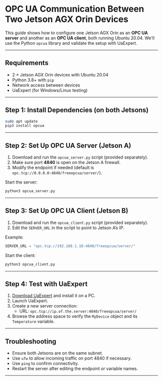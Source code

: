 # OPC UA Communication Between Two Jetson AGX Orin Devices

This guide shows how to configure one Jetson AGX Orin as an **OPC UA server** and another as an **OPC UA client**, both running Ubuntu 20.04. We'll use the Python `opcua` library and validate the setup with UaExpert.

---

## Requirements

- 2 × Jetson AGX Orin devices with Ubuntu 20.04
- Python 3.8+ with `pip`
- Network access between devices
- UaExpert (for Windows/Linux testing)

---

## Step 1: Install Dependencies (on both Jetsons)

```bash
sudo apt update
pip3 install opcua
```

---

## Step 2: Set Up OPC UA Server (Jetson A)

1. Download and run the `opcua_server.py` script (provided separately).
2. Make sure port **4840** is open on the Jetson A firewall.
3. Modify the endpoint if needed (default is `opc.tcp://0.0.0.0:4840/freeopcua/server/`).

Start the server:
```bash
python3 opcua_server.py
```

---

## Step 3: Set Up OPC UA Client (Jetson B)

1. Download and run the `opcua_client.py` script (provided separately).
2. Edit the `SERVER_URL` in the script to point to Jetson A’s IP.

Example:
```python
SERVER_URL = "opc.tcp://192.168.1.10:4840/freeopcua/server/"
```

Start the client:
```bash
python3 opcua_client.py
```

---

## Step 4: Test with UaExpert

1. [Download UaExpert](https://www.unified-automation.com/products/development-tools/uaexpert.html) and install it on a PC.
2. Launch UaExpert.
3. Create a new server connection:
   - URL: `opc.tcp://ip.of.the.server:4840/freeopcua/server/`
4. Browse the address space to verify the `MyDevice` object and its `Temperature` variable.

---

## Troubleshooting

- Ensure both Jetsons are on the same subnet.
- Use `ufw` to allow incoming traffic on port 4840 if necessary.
- Use `ping` to confirm connectivity.
- Restart the server after editing the endpoint or variable names.

---